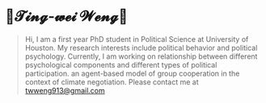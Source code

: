 # 🚀𝓣𝓲𝓷𝓰-𝔀𝓮𝓲 𝓦𝓮𝓷𝓰🚀

> Hi, I am a first year PhD student in Political Science at University of Houston.
>My research interests include political behavior and political psychology. Currently, I am working on relationship between different psychological components and different types of political participation.
an agent-based model of group cooperation in the context of climate negotiation.
> Please contact me at twweng913@gmail.com
